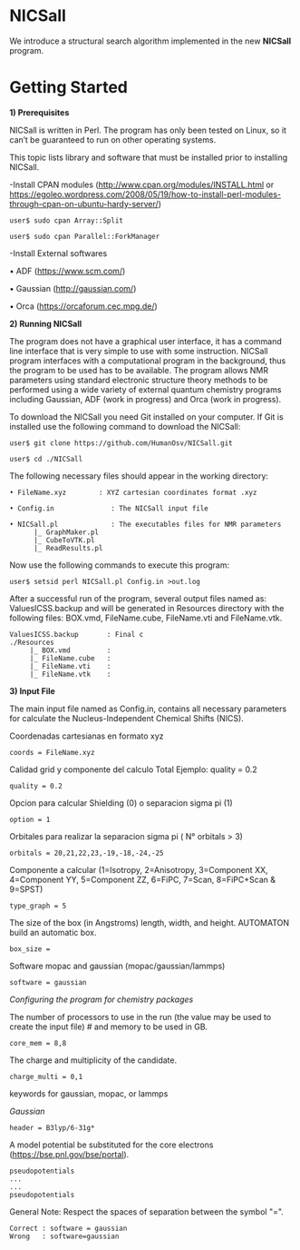 # NICSall

We introduce a structural search algorithm implemented in the new **NICSall** program.

# Getting Started

**1)	Prerequisites**

NICSall is written in Perl. The program has only been tested on Linux, so it can’t be guaranteed to run on other operating systems.

This topic lists library and software that must be installed prior to installing NICSall.

-Install CPAN modules (http://www.cpan.org/modules/INSTALL.html or https://egoleo.wordpress.com/2008/05/19/how-to-install-perl-modules-through-cpan-on-ubuntu-hardy-server/)

    user$ sudo cpan Array::Split
      
    user$ sudo cpan Parallel::ForkManager

-Install External softwares

  •	ADF (https://www.scm.com/)

  •	Gaussian (http://gaussian.com/)

  •	Orca (https://orcaforum.cec.mpg.de/)
  

**2)	Running NICSall**

The program does not have a graphical user interface, it has a command line interface that is very simple to use with some instruction. NICSall program interfaces with a computational program in the background, thus the program to be used has to be available. The program allows NMR parameters using standard electronic structure theory methods to be performed using a wide variety of external quantum chemistry programs including Gaussian, ADF (work in progress) and Orca (work in progress).

To download the NICSall you need Git installed on your computer. If Git is installed use the following command to download the NICSall: 

    user$ git clone https://github.com/HumanOsv/NICSall.git

    user$ cd ./NICSall

The following necessary files should appear in the working directory:

    • FileName.xyz        : XYZ cartesian coordinates format .xyz
    
    • Config.in              : The NICSall input file
    
    • NICSall.pl             : The executables files for NMR parameters
          |_ GraphMaker.pl   
          |_ CubeToVTK.pl    
          |_ ReadResults.pl  
    

Now use the following commands to execute this program:

    user$ setsid perl NICSall.pl Config.in >out.log

After a successful run of the program, several output files named as: ValuesICSS.backup and will be generated in Resources directory with the following files: BOX.vmd, FileName.cube, FileName.vti and FileName.vtk.

	ValuesICSS.backup       : Final c
	./Resources
	     |_ BOX.vmd         :  
	     |_ FileName.cube   : 
	     |_ FileName.vti    : 
	     |_ FileName.vtk    : 
		
**3)	Input File**

The main input file named as Config.in, contains all necessary parameters for calculate the Nucleus-Independent Chemical Shifts (NICS).

Coordenadas cartesianas en formato xyz 

    coords = FileName.xyz

Calidad grid y componente del calculo Total
Ejemplo: quality = 0.2 

    quality = 0.2

Opcion para calcular Shielding (0) o separacion sigma pi (1)
    
    option = 1

Orbitales para realizar la separacion sigma pi ( N° orbitals > 3)

    orbitals = 20,21,22,23,-19,-18,-24,-25

Componente a calcular (1=Isotropy, 2=Anisotropy, 3=Component XX, 4=Component YY, 5=Component ZZ, 6=FiPC, 7=Scan, 8=FiPC+Scan & 9=SPST)
    
    type_graph = 5

The size of the box (in Angstroms) length, width, and height. AUTOMATON build an automatic box.

    box_size = 

Software mopac and gaussian (mopac/gaussian/lammps)

    software = gaussian

*Configuring the program for chemistry packages*

The number of processors to use in the run (the value may be used to create the input file) # and memory to be used in GB.

    core_mem = 8,8

The charge and multiplicity of the candidate.

    charge_multi = 0,1

keywords for gaussian, mopac, or lammps

*Gaussian*

    header = B3lyp/6-31g*

A model potential be substituted for the core electrons (https://bse.pnl.gov/bse/portal).

    pseudopotentials
    ...
    ...
    pseudopotentials

General Note: Respect the spaces of separation between the symbol "=".

    Correct : software = gaussian
    Wrong   : software=gaussian
	
	
